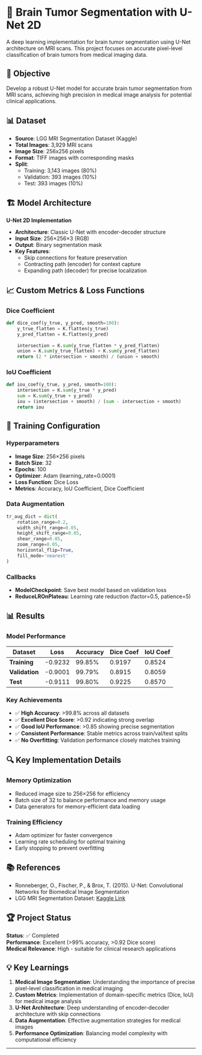 # 🧠 Brain Tumor Segmentation with U-Net 2D

A deep learning implementation for brain tumor segmentation using U-Net architecture on MRI scans. This project focuses on accurate pixel-level classification of brain tumors from medical imaging data.

## 🎯 Objective

Develop a robust U-Net model for accurate brain tumor segmentation from MRI scans, achieving high precision in medical image analysis for potential clinical applications.

## 📊 Dataset

- **Source**: LGG MRI Segmentation Dataset (Kaggle)
- **Total Images**: 3,929 MRI scans
- **Image Size**: 256x256 pixels
- **Format**: TIFF images with corresponding masks
- **Split**: 
  - Training: 3,143 images (80%)
  - Validation: 393 images (10%)
  - Test: 393 images (10%)

## 🏗️ Model Architecture

**U-Net 2D Implementation**
- **Architecture**: Classic U-Net with encoder-decoder structure
- **Input Size**: 256×256×3 (RGB)
- **Output**: Binary segmentation mask
- **Key Features**:
  - Skip connections for feature preservation
  - Contracting path (encoder) for context capture
  - Expanding path (decoder) for precise localization

## 📈 Custom Metrics & Loss Functions

### Dice Coefficient
```python
def dice_coef(y_true, y_pred, smooth=100):
    y_true_flatten = K.flatten(y_true)
    y_pred_flatten = K.flatten(y_pred)
    
    intersection = K.sum(y_true_flatten * y_pred_flatten)
    union = K.sum(y_true_flatten) + K.sum(y_pred_flatten)
    return (2 * intersection + smooth) / (union + smooth)
```

### IoU Coefficient
```python
def iou_coef(y_true, y_pred, smooth=100):
    intersection = K.sum(y_true * y_pred)
    sum = K.sum(y_true + y_pred)
    iou = (intersection + smooth) / (sum - intersection + smooth)
    return iou
```

## 🚀 Training Configuration

### Hyperparameters
- **Image Size**: 256×256 pixels
- **Batch Size**: 32
- **Epochs**: 100
- **Optimizer**: Adam (learning_rate=0.0001)
- **Loss Function**: Dice Loss
- **Metrics**: Accuracy, IoU Coefficient, Dice Coefficient

### Data Augmentation
```python
tr_aug_dict = dict(
    rotation_range=0.2,
    width_shift_range=0.05,
    height_shift_range=0.05,
    shear_range=0.05,
    zoom_range=0.05,
    horizontal_flip=True,
    fill_mode='nearest'
)
```

### Callbacks
- **ModelCheckpoint**: Save best model based on validation loss
- **ReduceLROnPlateau**: Learning rate reduction (factor=0.5, patience=5)

## 📊 Results

### Model Performance

| Dataset | Loss | Accuracy | Dice Coef | IoU Coef |
|---------|------|----------|-----------|-----------|
| **Training** | -0.9232 | 99.85% | 0.9197 | 0.8524 |
| **Validation** | -0.9001 | 99.79% | 0.8915 | 0.8059 |
| **Test** | -0.9111 | 99.80% | 0.9225 | 0.8570 |

### Key Achievements
- ✅ **High Accuracy**: >99.8% across all datasets
- ✅ **Excellent Dice Score**: >0.92 indicating strong overlap
- ✅ **Good IoU Performance**: >0.85 showing precise segmentation
- ✅ **Consistent Performance**: Stable metrics across train/val/test splits
- ✅ **No Overfitting**: Validation performance closely matches training


## 🔍 Key Implementation Details

### Memory Optimization
- Reduced image size to 256×256 for efficiency
- Batch size of 32 to balance performance and memory usage
- Data generators for memory-efficient data loading

### Training Efficiency
- Adam optimizer for faster convergence
- Learning rate scheduling for optimal training
- Early stopping to prevent overfitting

## 📚 References

- Ronneberger, O., Fischer, P., & Brox, T. (2015). U-Net: Convolutional Networks for Biomedical Image Segmentation
- LGG MRI Segmentation Dataset: [Kaggle Link](https://www.kaggle.com/datasets/mateuszbuda/lgg-mri-segmentation)

## 🏆 Project Status

**Status**: ✅ Completed  
**Performance**: Excellent (>99% accuracy, >0.92 Dice score)  
**Medical Relevance**: High - suitable for clinical research applications  

## 💡 Key Learnings

1. **Medical Image Segmentation**: Understanding the importance of precise pixel-level classification in medical imaging
2. **Custom Metrics**: Implementation of domain-specific metrics (Dice, IoU) for medical image analysis
3. **U-Net Architecture**: Deep understanding of encoder-decoder architecture with skip connections
4. **Data Augmentation**: Effective augmentation strategies for medical images
5. **Performance Optimization**: Balancing model complexity with computational efficiency

----
